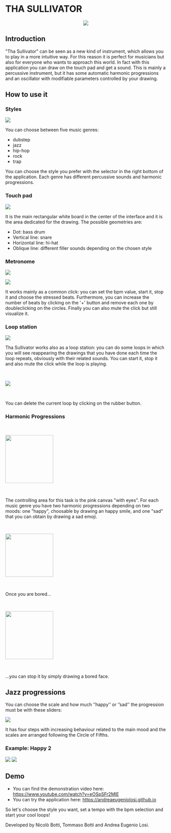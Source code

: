 # THA SULLIVATOR 
<p align="center"> <img src="Images/Screenshot (25).png" > </p>

## Introduction

"Tha Sullivator" can be seen as a new kind of instrument, which allows you to play in a more intuitive way. For this reason it is perfect for musicians but also for everyone who wants to approach this world.
In fact with this application you can draw on the touch pad and get a sound.
This is mainly a percussive instrument, but it has some automatic harmonic progressions and an oscillator with modifiable parameters controlled by your drawing. 


## How to use it 

### Styles

<p> <img src="Images/Immagine1.png" > </p>

You can choose between five music genres:
- dubstep
- jazz
- hip-hop
- rock
- trap

You can choose the style you prefer with the selector in the right bottom of the application. Each genre has different percussive sounds and harmonic progressions.

### Touch pad

<p> <img src="Images/Immagine2.png" > </p>

It is the main rectangular white board in the center of the interface and it is the area dedicated for the drawing.
The possible geometries are: 
- Dot: bass drum
- Vertical line: snare
- Horizontal line: hi-hat
- Oblique line: different filler sounds depending on the chosen style

### Metronome 

<p> <img src="Images/Immagine4.png" > </p> <p> <img src="Images/Immagine3.png" > </p>

It works mainly as a common click: you can set the bpm value, start it, stop it and choose the stressed beats. Furthermore, you can increase the number of beats by clicking on the '+' button and remove each one by doubleclicking on the circles. Finally you can also mute the click but still visualize it.

### Loop station 

<p> <img src="Images/Immagine5.png" > </p>

Tha Sullivator works also as a loop station: you can do some loops in which you will see reappearing the drawings that you have done each time the loop repeats, obviously with their related sounds. You can start it, stop it and also mute the click while the loop is playing.

<br>

<p> <img src="Images/Immagine6.png" > </p>

<br>

You can delete the current loop by clicking on the rubber button.

### Harmonic Progressions

<br>

<p> <img width="150" height="150" src="Images/Immagine7.png" > </p>

<br>

The controlling area for this task is the pink canvas "with eyes".
For each music genre you have two harmonic progressions depending on two moods: one "happy", choosable by drawing an happy smile, and one "sad" that you can obtain by drawing a sad emoji.

<br>

<p> <img width="150" height="135" src="Images/Immagine8.png" > </p>

<br>

Once you are bored...

<br>

<p> <img width="150" height="150" src="Images/Immagine9.png" > </p>

<br>

...you can stop it by simply drawing a bored face.

## Jazz progressions
You can choose the scale and how much ‘’happy’’ or ‘’sad’’ the progression must be with these sliders:

<p> <img src="Images/Screenshot (15).png" > </p>

It has four steps with increasing behaviour related to the main mood and the scales are arranged following the Circle of Fifths.
### Example: Happy 2
<p> <img src="Images/Screenshot (16).png" > <img src="Images/Screenshot (18).png" > </p>

## Demo

- You can find the demonstration video here: https://www.youtube.com/watch?v=eOSpSFr2MlE
- You can try the application here: https://andreaeugeniolosi.github.io

So let's choose the style you want, set a tempo with the bpm selection and start your cool loops!

Developed by Nicolò Botti, Tommaso Botti and Andrea Eugenio Losi.

